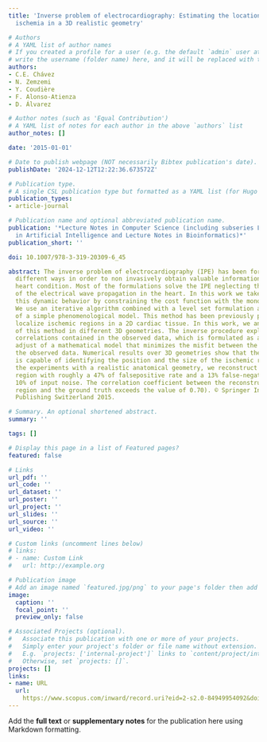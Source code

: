 ```yaml
---
title: 'Inverse problem of electrocardiography: Estimating the location of cardiac
  ischemia in a 3D realistic geometry'

# Authors
# A YAML list of author names
# If you created a profile for a user (e.g. the default `admin` user at `content/authors/admin/`), 
# write the username (folder name) here, and it will be replaced with their full name and linked to their profile.
authors:
- C.E. Chávez
- N. Zemzemi
- Y. Coudière
- F. Alonso-Atienza
- D. Álvarez

# Author notes (such as 'Equal Contribution')
# A YAML list of notes for each author in the above `authors` list
author_notes: []

date: '2015-01-01'

# Date to publish webpage (NOT necessarily Bibtex publication's date).
publishDate: '2024-12-12T12:22:36.673572Z'

# Publication type.
# A single CSL publication type but formatted as a YAML list (for Hugo requirements).
publication_types:
- article-journal

# Publication name and optional abbreviated publication name.
publication: '*Lecture Notes in Computer Science (including subseries Lecture Notes
  in Artificial Intelligence and Lecture Notes in Bioinformatics)*'
publication_short: ''

doi: 10.1007/978-3-319-20309-6_45

abstract: The inverse problem of electrocardiography (IPE) has been formulated in
  different ways in order to non invasively obtain valuable informations about the
  heart condition. Most of the formulations solve the IPE neglecting the dynamic behavior
  of the electrical wave propagation in the heart. In this work we take into account
  this dynamic behavior by constraining the cost function with the monodomain model.
  We use an iterative algorithm combined with a level set formulation and the use
  of a simple phenomenological model. This method has been previously presented to
  localize ischemic regions in a 2D cardiac tissue. In this work, we analyze the performance
  of this method in different 3D geometries. The inverse procedure exploits the spatiotemporal
  correlations contained in the observed data, which is formulated as a parametric
  adjust of a mathematical model that minimizes the misfit between the simulated and
  the observed data. Numerical results over 3D geometries show that the algorithm
  is capable of identifying the position and the size of the ischemic regions. For
  the experiments with a realistic anatomical geometry, we reconstruct the ischemic
  region with roughly a 47% of falsepositive rate and a 13% false-negative rate under
  10% of input noise. The correlation coefficient between the reconstructed ischemic
  region and the ground truth exceeds the value of 0.70). © Springer International
  Publishing Switzerland 2015.

# Summary. An optional shortened abstract.
summary: ''

tags: []

# Display this page in a list of Featured pages?
featured: false

# Links
url_pdf: ''
url_code: ''
url_dataset: ''
url_poster: ''
url_project: ''
url_slides: ''
url_source: ''
url_video: ''

# Custom links (uncomment lines below)
# links:
# - name: Custom Link
#   url: http://example.org

# Publication image
# Add an image named `featured.jpg/png` to your page's folder then add a caption below.
image:
  caption: ''
  focal_point: ''
  preview_only: false

# Associated Projects (optional).
#   Associate this publication with one or more of your projects.
#   Simply enter your project's folder or file name without extension.
#   E.g. `projects: ['internal-project']` links to `content/project/internal-project/index.md`.
#   Otherwise, set `projects: []`.
projects: []
links:
- name: URL
  url: 
    https://www.scopus.com/inward/record.uri?eid=2-s2.0-84949954092&doi=10.1007%2f978-3-319-20309-6_45&partnerID=40&md5=152a1ceeeb478d2e341623f5f5220557
---
```


Add the **full text** or **supplementary notes** for the publication here using Markdown formatting.
